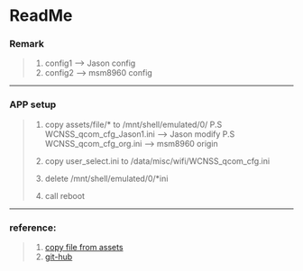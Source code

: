 # ReadMe
### Remark
> 1. config1 --> Jason config
> 2. config2 --> msm8960 config

---

### APP setup
> 1. copy assets/file/* to /mnt/shell/emulated/0/
> P.S WCNSS_qcom_cfg_Jason1.ini --> Jason modify
> P.S WCNSS_qcom_cfg_org.ini --> msm8960 origin
>
> 2. copy user_select.ini to /data/misc/wifi/WCNSS_qcom_cfg.ini
>
> 3. delete /mnt/shell/emulated/0/*ini
>
> 4. call reboot

---

### reference:
> 1. [copy file from assets](http://www.technotalkative.com/android-copy-files-from-assets-to-sd-card/)
> 2. [git-hub](https://github.com/PareshMayani/Android-CopyFiles)
